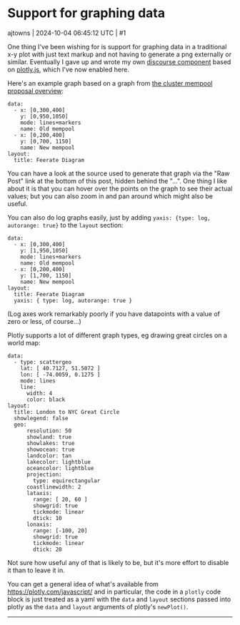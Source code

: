 # Support for graphing data

ajtowns | 2024-10-04 06:45:12 UTC | #1

One thing I've been wishing for is support for graphing data in a traditional x-y plot with just text markup and not having to generate a png externally or similar. Eventually I gave up and wrote my own [discourse component](https://github.com/ajtowns/discourse-plotly-theme-component) based on [plotly.js](https://github.com/plotly/plotly.js/), which I've now enabled here.

Here's an example graph based on a graph from [the cluster mempool proposal overview](https://delvingbitcoin.org/t/an-overview-of-the-cluster-mempool-proposal/393):

```plotly
data:
  - x: [0,300,400]
    y: [0,950,1050]
    mode: lines+markers
    name: Old mempool
  - x: [0,200,400]
    y: [0,700, 1150]
    name: New mempool
layout:
  title: Feerate Diagram
```

You can have a look at the source used to generate that graph via the "Raw Post" link at the bottom of this post, hidden behind the "...". One thing I like about it is that you can hover over the points on the graph to see their actual values; but you can also zoom in and pan around which might also be useful.

You can also do log graphs easily, just by adding `yaxis: {type: log, autorange: true}` to the `layout` section:

```plotly
data:
  - x: [0,300,400]
    y: [1,950,1050]
    mode: lines+markers
    name: Old mempool
  - x: [0,200,400]
    y: [1,700, 1150]
    name: New mempool
layout:
  title: Feerate Diagram
  yaxis: { type: log, autorange: true }
```

(Log axes work remarkably poorly if you have datapoints with a value of zero or less, of course...)

Plotly supports a lot of different graph types, eg drawing great circles on a world map:

```plotly
data:
  - type: scattergeo    
    lat: [ 40.7127, 51.5072 ]
    lon: [ -74.0059, 0.1275 ]
    mode: lines
    line:
      width: 4
      color: black
layout:
  title: London to NYC Great Circle
  showlegend: false
  geo:
      resolution: 50
      showland: true
      showlakes: true
      showocean: true
      landcolor: tan
      lakecolor: lightblue
      oceancolor: lightblue
      projection:
        type: equirectangular
      coastlinewidth: 2
      lataxis:
        range: [ 20, 60 ]
        showgrid: true
        tickmode: linear
        dtick: 10
      lonaxis:
        range: [-100, 20]
        showgrid: true
        tickmode: linear
        dtick: 20
```

Not sure how useful any of that is likely to be, but it's more effort to disable it than to leave it in.

You can get a general idea of what's available from https://plotly.com/javascript/ and in particular, the code in a `plotly` code block is just treated as a yaml with the `data` and `layout` sections passed into plotly as the `data` and `layout` arguments of plotly's `newPlot()`.

-------------------------

